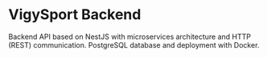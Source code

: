 # VigySport Backend

Backend API based on NestJS with microservices architecture and HTTP (REST) ​​communication. PostgreSQL database and deployment with Docker.
